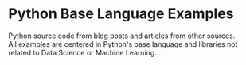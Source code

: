 # Python Base Language Examples
Python source code from blog posts and articles from other sources.  
All examples are centered in Python's base language and libraries not related to Data Science or Machine Learning.
